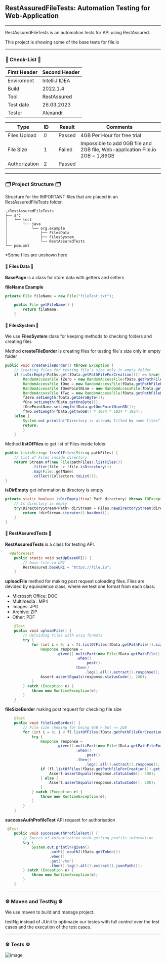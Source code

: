 ## RestAssuredFileTests: Automation Testing for Web-Application
---
RestAssuredFileTests is an automation tests for API using RestAssured.

This project is showing some of the base tests for file.io

---
### 📝 Check-List 📝


| First Header  | Second Header |
| ------------- | ------------- |
| Enviroment | IntelliJ IDEA |
| Build  | 2022.1.4 |
| Tool  | RestAssured |
| Test date | 26.03.2023 |
| Tester | Alexandr |

| Type  | ID | | Result | Comments |
| ------------- | ------------- | ------------- | ------------- |------------- |
| Files Upload | 0 | | Passed |  4GB Per Hour for free trial |
| File Size | 1 |  | Failed | Impossible to add 0GB file and 2GB file, Web-application File.io 2GB = 1,86GB |
| Authorization | 2 | | Passed |  |
---

### 🗂️ Project Structure 🗂️
Structure for the IMPORTANT files that are placed in an RestAssuredFileTests folder.


    ~/RestAssuredFileTests
    ├── src
    │   └── test
    │       └── java
    │           └── org.example
    │               ├── FilesData
    │               ├── FilesSystem
    │               └── RestAssuredTests
    └── pom.xml

*Some files are unshown here

#### 📂 Files Data 📂

__BasePage__ is a class for store data with getters and setters

__fileName Example__

```java
private File fileName = new File("fileTest.txt");

	public File getFileName() {
        return fileName;
    }

```

#### 📂 FilesSystem 📂

We use __FilesSystem__ class for keeping methods to checking folders and creating files

Method __createFileBorder__ is creating files for testing file`s size only in empty folder

```java
public void createFileBorder() throws Exception {
    // Creating files for testing file`s size only in empty folder
    if (isDirEmpty(Paths.get(fData.getPathFileForCreation())) == true) {
        RandomAccessFile fZero = new RandomAccessFile(fData.getPathFileForCreation() + "Zero_" + fData.getFileName(), "rw");
        RandomAccessFile fOne = new RandomAccessFile(fData.getPathFileForCreation() + "One_" + fData.getFileName(), "rw");
        RandomAccessFile fOnePointNine = new RandomAccessFile(fData.getPathFileForCreation() + "OnePointNine_" + fData.getFileName(), "rw");
        RandomAccessFile fTwo = new RandomAccessFile(fData.getPathFileForCreation() + "Two_" + fData.getFileName(), "rw");
        fZero.setLength(fData.getZeroByte());
        fOne.setLength(fData.getOneByte());
        fOnePointNine.setLength(fData.getOnePointNineGB());
        fTwo.setLength(fData.getTwoGB() * 1024 * 1024 * 1024);
    }else {
        System.out.println("Directory is already filled by some files");
        return;
        }
    }
```

Method __listOfFiles__ to get list of Files inside folder

```java
public List<String> listOfFiles(String pathFiles) {
    // List of Files inside directory
    return Stream.of(new File(pathFiles).listFiles())
            .filter(file -> !file.isDirectory())
            .map(File::getName)
            .collect(Collectors.toList());
}
```

__isDirEmpty__ get information is directory is empty
```java
private static boolean isDirEmpty(final Path directory) throws IOException {
    // Is directory is empty
    try(DirectoryStream<Path> dirStream = Files.newDirectoryStream(directory)) {
        return !dirStream.iterator().hasNext();
    }
}
```
#### 📂 RestAssuredTests 📂

__RestAssuredTests__ is a class for testing API.
```java
  @BeforeTest
    public static void setUpBaseURI() {
        // base file.io URI
        RestAssured.baseURI = "https://file.io";
    }
```
__uploadFile__ method for making post request uploading files.
Files are devided by equivalence class, where we test one format from each class: 

+ Microsoft Office: DOC 
+ Multimedia : MP4
+ Images: JPG
+ Archive: ZIP
+ Other: PDF

```java
    @Test
    public void uploadFile() {
        // Uploiding Files with uniq formats
        try {
            for (int i = 0; i < fl.listOfFiles(fData.getPathFile()).size(); i++) {
                Response response =
                        given().multiPart(new File(fData.getPathFile() + fl.listOfFiles(fData.getPathFile()).get(i)))
                                .when()
                                    .post().
                                then()
                                    .log().all().extract().response();
                Assert.assertEquals(response.statusCode(), 200);
            }
        } catch (Exception e) {
            throw new RuntimeException(e);
        }
    }
```

__fileSizeBorder__ making post request for checking file size
```java
    @Test
    public void fileSizeBorder() {
        // File size cheking for being 0GB > but <= 2GB
        for (int i = 0; i < fl.listOfFiles(fData.getPathFileForCreation()).size(); i++) {
            try {
                Response response =
                        given().multiPart(new File(fData.getPathFileForCreation() + fl.listOfFiles(fData.getPathFileForCreation()).get(i)))
                                .when()
                                    .post()
                                .then()
                                    .log().all().extract().response();
                if (fl.listOfFiles(fData.getPathFileForCreation()).get(i).contains("Zero_")){
                    Assert.assertEquals(response.statusCode(), 400);
                } else {
                    Assert.assertEquals(response.statusCode(), 200);
                }
            } catch (Exception e) {
                throw new RuntimeException(e);
            }
        }
    }
```

__successAuthProfileTest__ API request for authorisation
```java
 @Test
    public void successAuthProfileTest() {
        // Succes of Authorization with getting profile information
        try {
            System.out.println(given()
                    .auth().oauth2(fData.getToken())
                    .when()
                    .get("/me")
                    .then().log().all().extract().jsonPath());
        } catch (Exception e) {
            throw new RuntimeException(e);
        }
    }
```	

---

### ⚙️ Maven and TestNg ⚙️ 

We use maven to build and manage project.
 
 testNg instead of JUnit to optimazie our testes with full control over the test cases and the execution of the test cases.

 ---
### ⚙️ Tests ⚙️ 

![image](https://user-images.githubusercontent.com/110033388/227782278-bfe72949-76cd-45f9-97c0-e781b24aa60a.png)
